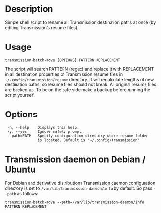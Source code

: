 Description
===========

Simple shell script to rename all Transmission destination paths at once (by
editing Transmission's resume files).

Usage
=====

    transmission-batch-move [OPTIONS] PATTERN REPLACEMENT

The script will search PATTERN (regex) and replace it with REPLACEMENT
in all destination properties of Transmission resume files in
`~/.config/transmission/resume` directory. It will recalculate lengths
of new destination paths, so resume files should not break. All
original resume files are backed up. To be on the safe side make a
backup before running the script yourself.

Options
=======

     -h, --help    Displays this help.
     -y, --yes     Ignore safety prompt.
     --path=PATH   Specify configuration directory where resume folder
                   is located. Default is "~/.config/transmission"

Transmission daemon on Debian / Ubuntu
======================================

For Debian and derivative distributions Transmission daemon
configuration directory is set to `/var/lib/transmission-daemon/info`
by default. So pass `--path` as follows:

    transmission-batch-move --path=/var/lib/transmission-daemon/info PATTERN REPLACEMENT
